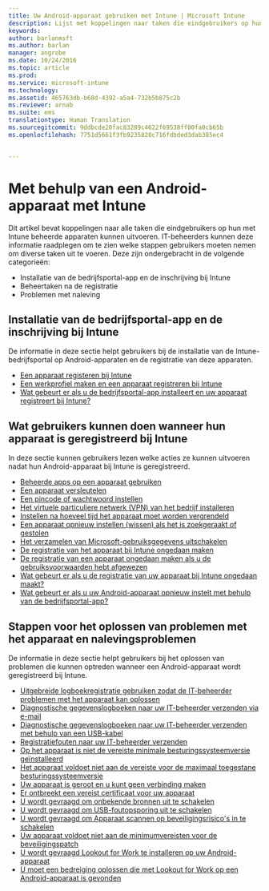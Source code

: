```yaml
---
title: Uw Android-apparaat gebruiken met Intune | Microsoft Intune
description: Lijst met koppelingen naar taken die eindgebruikers op hun mobiele Android-apparaat kunnen uitvoeren wanneer het apparaat bij Intune is geregistreerd
keywords: 
author: barlanmsft
ms.author: barlan
manager: angrobe
ms.date: 10/24/2016
ms.topic: article
ms.prod: 
ms.service: microsoft-intune
ms.technology: 
ms.assetid: 465763db-b68d-4392-a5a4-732b5b875c2b
ms.reviewer: arnab
ms.suite: ems
translationtype: Human Translation
ms.sourcegitcommit: 9ddbcde20fac83289c4622f69538ff00fa0cb65b
ms.openlocfilehash: 7751d5661f3fb9235820c716fdbded3dab385ec4


---
```



# <a name="using-your-android-device-with-intune"></a>Met behulp van een Android-apparaat met Intune

Dit artikel bevat koppelingen naar alle taken die eindgebruikers op hun met Intune beheerde apparaten kunnen uitvoeren. IT-beheerders kunnen deze informatie raadplegen om te zien welke stappen gebruikers moeten nemen om diverse taken uit te voeren. Deze zijn ondergebracht in de volgende categorieën:

- Installatie van de bedrijfsportal-app en de inschrijving bij Intune
- Beheertaken na de registratie
- Problemen met naleving

## <a name="company-portal-app-installation-and-intune-enrollment"></a>Installatie van de bedrijfsportal-app en de inschrijving bij Intune

De informatie in deze sectie helpt gebruikers bij de installatie van de Intune-bedrijfsportal op Android-apparaten en de registratie van deze apparaten.

- [Een apparaat registeren bij Intune](enroll-your-device-in-Intune-android.md)
- [Een werkprofiel maken en een apparaat registreren bij Intune](create-a-work-profile-and-enroll-your-device-in-intune-android.md)
- [Wat gebeurt er als u de bedrijfsportal-app installeert en uw apparaat registreert bij Intune?](what-happens-if-you-install-the-company-portal-app-and-enroll-your-device-in-intune-android.md)

## <a name="things-users-can-do-when-their-device-is-enrolled-in-intune"></a>Wat gebruikers kunnen doen wanneer hun apparaat is geregistreerd bij Intune

In deze sectie kunnen gebruikers lezen welke acties ze kunnen uitvoeren nadat hun Android-apparaat bij Intune is geregistreerd.

- [Beheerde apps op een apparaat gebruiken](use-managed-apps-on-your-device-android.md)
- [Een apparaat versleutelen](encrypt-your-device-android.md)
- [Een pincode of wachtwoord instellen](set-your-pin-or-password-android.md)
- [Het virtuele particuliere netwerk (VPN) van het bedrijf installeren](install-your-companys-virtual-private-network-VPN-android.md)
- [Instellen na hoeveel tijd het apparaat moet worden vergrendeld](set-the-amount-of-time-before-your-device-is-locked-android.md)
- [Een apparaat opnieuw instellen (wissen) als het is zoekgeraakt of gestolen](reset-erase-your-lost-or-stolen-device-android.md)
- [Het verzamelen van Microsoft-gebruiksgegevens uitschakelen](turn-off-microsoft-usage-data-collection-android.md)
- [De registratie van het apparaat bij Intune ongedaan maken](unenroll-your-device-from-intune-android.md)
- [De registratie van een apparaat ongedaan maken als u de gebruiksvoorwaarden hebt afgewezen](unenroll-your-device-from-intune-if-you-declined-terms-of-use-android.md)
- [Wat gebeurt er als u de registratie van uw apparaat bij Intune ongedaan maakt?](what-happens-if-you-unenroll-your-device-from-intune-android.md)
- [Wat gebeurt er als u uw Android-apparaat opnieuw instelt met behulp van de bedrijfsportal-app?](what-happens-if-you-reset-your-device-using-the-company-portal-android.md)
<!--- - [What is the Rights Management sharing app?](what-is-the-rms-sharing-app-android.md) --->

## <a name="steps-to-fix-device-and-compliance-issues"></a>Stappen voor het oplossen van problemen met het apparaat en nalevingsproblemen

De informatie in deze sectie helpt gebruikers bij het oplossen van problemen die kunnen optreden wanneer een Android-apparaat wordt geregistreerd bij Intune.

- [Uitgebreide logboekregistratie gebruiken zodat de IT-beheerder problemen met het apparaat kan oplossen](use-verbose-logging-to-help-your-it-administrator-fix-device-issues-android.md)
- [Diagnostische gegevenslogboeken naar uw IT-beheerder verzenden via e-mail](send-diagnostic-data-logs-to-your-it-administrator-using-email-android.md)
- [Diagnostische gegevenslogboeken naar uw IT-beheerder verzenden met behulp van een USB-kabel](send-diagnostic-data-logs-to-your-it-administrator-using-a-usb-cable-android.md)
- [Registratiefouten naar uw IT-beheerder verzenden](send-enrollment-errors-to-your-it-administrator-android.md)
- [Op het apparaat is niet de vereiste minimale besturingssysteemversie geïnstalleerd](device-doesnt-have-the-required-minimum-operating-system-version-android.md)
- [Het apparaat voldoet niet aan de vereiste voor de maximaal toegestane besturingssysteemversie](device-doesnt-comply-with-maximum-operating-system-version-android.md)
- [Uw apparaat is geroot en u kunt geen verbinding maken](your-device-is-rooted-and-you-cant-connect-android.md)
- [Er ontbreekt een vereist certificaat voor uw apparaat](your-device-is-missing-a-required-certificate-android.md)
- [U wordt gevraagd om onbekende bronnen uit te schakelen](you-are-asked-to-turn-off-unknown-sources-android.md)
- [U wordt gevraagd om USB-foutopsporing uit te schakelen](you-are-asked-to-turn-off-usb-debugging-android.md)
- [U wordt gevraagd om Apparaat scannen op beveiligingsrisico's in te schakelen](you-are-asked-to-turn-on-scan-device-for-security-threats-android.md)
- [Uw apparaat voldoet niet aan de minimumvereisten voor de beveiligingspatch](your-device-does-not-meet-the-minimum-security-patch-android.md)
- [U wordt gevraagd Lookout for Work te installeren op uw Android-apparaat](you-are-prompted-to-install-lookout-for-work-android.md)
- [U moet een bedreiging oplossen die met Lookout for Work op een Android-apparaat is gevonden](you-need-to-resolve-a-threat-found-by-lookout-for-work-android.md)



<!--HONumber=Nov16_HO1-->


